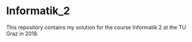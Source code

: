 # Informatik_2
This repository contains my solution for the course Informatik 2 at the TU Graz in 2018.


